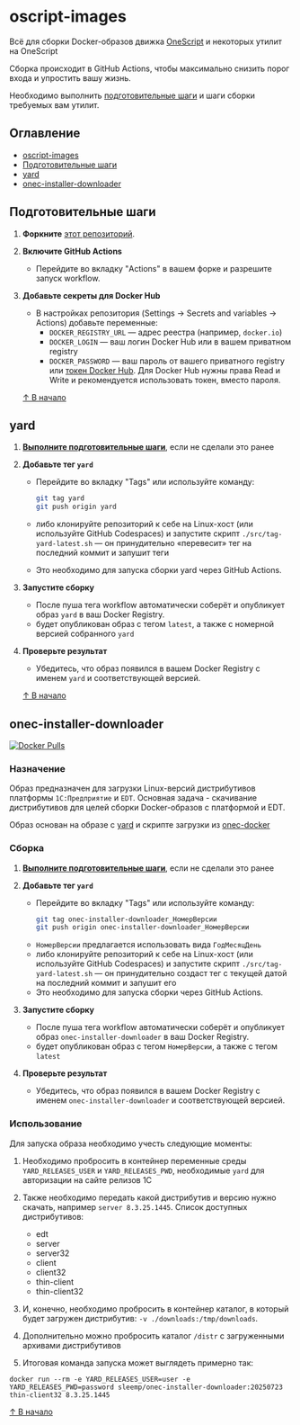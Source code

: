 # oscript-images

Всё для сборки Docker-образов движка [OneScript](https://oscript.io/) и некоторых утилит на OneScript

Сборка происходит в GitHub Actions, чтобы максимально снизить порог входа и упростить вашу жизнь. 

Необходимо выполнить [подготовительные шаги](#подготовительные-шаги) и шаги сборки требуемых вам утилит.

## Оглавление

- [oscript-images](#oscript-images)
- [Подготовительные шаги](#подготовительные-шаги)
- [yard](#yard)
- [onec-installer-downloader](#onec-installer-downloader)

## Подготовительные шаги

1. **Форкните** [этот репозиторий](https://github.com/pravets/oscript-images/).

1. **Включите GitHub Actions**
   - Перейдите во вкладку "Actions" в вашем форке и разрешите запуск workflow.

1. **Добавьте секреты для Docker Hub**
   - В настройках репозитория (Settings → Secrets and variables → Actions) добавьте переменные:
     - `DOCKER_REGISTRY_URL` — адрес реестра (например, `docker.io`)
     - `DOCKER_LOGIN` — ваш логин Docker Hub или в вашем приватном registry
     - `DOCKER_PASSWORD` — ваш пароль от вашего приватного registry или [токен Docker Hub](https://app.docker.com/settings/personal-access-tokens). Для Docker Hub нужны права Read и Write и рекомендуется использовать токен, вместо пароля.

    [↑ В начало](#oscript-images)

## yard

1. [**Выполните подготовительные шаги**](#подготовительные-шаги), если не сделали это ранее

1. **Добавьте тег `yard`**
   - Перейдите во вкладку "Tags" или используйте команду:
     ```bash
     git tag yard
     git push origin yard
     ```

   - либо клонируйте репозиторий к себе на Linux-хост (или используйте GitHub Codespaces) и запустите скрипт `./src/tag-yard-latest.sh` — он принудительно «перевесит» тег на последний коммит и запушит теги
   - Это необходимо для запуска сборки yard через GitHub Actions.

1. **Запустите сборку**
   - После пуша тега workflow автоматически соберёт и опубликует образ `yard` в ваш Docker Registry.
   - будет опубликован образ с тегом `latest`, а также с номерной версией собранного `yard`

1. **Проверьте результат**
   - Убедитесь, что образ появился в вашем Docker Registry с именем `yard` и соответствующей версией.

    [↑ В начало](#oscript-images)

## onec-installer-downloader

[![Docker Pulls](https://img.shields.io/docker/pulls/sleemp/onec-installer-downloader)](https://hub.docker.com/r/sleemp/onec-installer-downloader)

### Назначение

Образ предназначен для загрузки Linux-версий дистрибутивов платформы `1С:Предприятие` и `EDT`. Основная задача - скачивание дистрибутивов для целей сборки Docker-образов с платформой и EDT.

Образ основан на образе с [yard](#yard) и скрипте загрузки из [onec-docker](https://github.com/firstBitMarksistskaya/onec-docker)

### Сборка

1. [**Выполните подготовительные шаги**](#подготовительные-шаги), если не сделали это ранее

1. **Добавьте тег `yard`**
   - Перейдите во вкладку "Tags" или используйте команду:
     ```bash
     git tag onec-installer-downloader_НомерВерсии
     git push origin onec-installer-downloader_НомерВерсии
     ```
   - `НомерВерсии` предлагается использовать вида `ГодМесяцДень`
   - либо клонируйте репозиторий к себе на Linux-хост (или используйте GitHub Codespaces) и запустите скрипт `./src/tag-yard-latest.sh` — он принудительно создаст тег с текущей датой на последний коммит и запушит его
   - Это необходимо для запуска сборки через GitHub Actions.

1. **Запустите сборку**
   - После пуша тега workflow автоматически соберёт и опубликует образ `onec-installer-downloader` в ваш Docker Registry.
   - будет опубликован образ с тегом `НомерВерсии`, а также с тегом `latest`

1. **Проверьте результат**
   - Убедитесь, что образ появился в вашем Docker Registry с именем `onec-installer-downloader` и соответствующей версией.

### Использование

Для запуска образа необходимо учесть следующие моменты:

1. Необходимо пробросить в контейнер переменные среды `YARD_RELEASES_USER` и `YARD_RELEASES_PWD`, необходимые `yard` для авторизации на сайте релизов 1С

1. Также необходимо передать какой дистрибутив и версию нужно скачать, например `server 8.3.25.1445`. Список доступных дистрибутивов:
   - edt
   - server
   - server32 
   - client
   - client32 
   - thin-client
   - thin-client32

1. И, конечно, необходимо пробросить в контейнер каталог, в который будет загружен дистрибутив: `-v ./downloads:/tmp/downloads`.

1. Дополнительно можно пробросить каталог `/distr` с загруженными архивами дистрибутивов

1. Итоговая команда запуска может выглядеть примерно так:
```shell
docker run --rm -e YARD_RELEASES_USER=user -e YARD_RELEASES_PWD=password sleemp/onec-installer-downloader:20250723 thin-client32 8.3.25.1445
```

   [↑ В начало](#oscript-images)